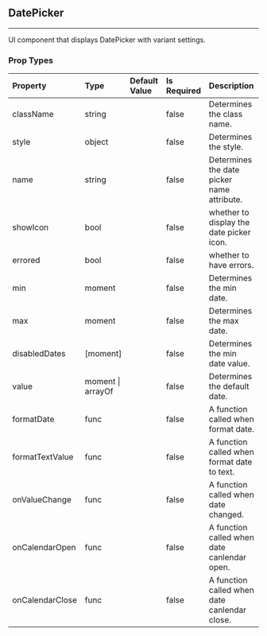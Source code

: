 ## DatePicker 
---
UI component that displays DatePicker with variant settings.

### Prop Types
Property | Type | Default Value | Is Required | Description
:--- | :--- | :--- | :--- | :---
className|string|&ensp;|false|Determines the class name.
style|object|&ensp;|false|Determines the style.
name|string|&ensp;|false|Determines the date picker name attribute.
showIcon|bool|&ensp;|false|whether to display the date picker icon.
errored|bool|&ensp;|false|whether to have errors.
min|moment|&ensp;|false|Determines the min date.
max|moment|&ensp;|false|Determines the max date.
disabledDates|[moment]|&ensp;|false|Determines the min date value.
value|moment &#124; arrayOf|&ensp;|false|Determines the default date.
formatDate|func|&ensp;|false|A function called when format date.
formatTextValue|func|&ensp;|false|A function called when format date to text.
onValueChange|func|&ensp;|false|A function called when date changed.
onCalendarOpen|func|&ensp;|false|A function called when date canlendar open.
onCalendarClose|func|&ensp;|false|A function called when date canlendar close.